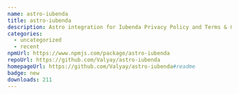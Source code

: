```yaml
---
name: astro-iubenda
title: astro-iubenda
description: Astro integration for Iubenda Privacy Policy and Terms & Conditions
categories:
  - uncategorized
  - recent
npmUrl: https://www.npmjs.com/package/astro-iubenda
repoUrl: https://github.com/Valyay/astro-iubenda
homepageUrl: https://github.com/Valyay/astro-iubenda#readme
badge: new
downloads: 211
---
```

